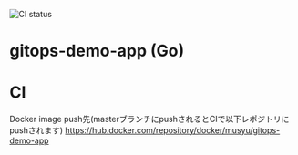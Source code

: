 ![CI status](https://github.com/mt-pooh/gitops-demo-app/workflows/CI/badge.svg)
# gitops-demo-app (Go)
# CI
Docker image push先(masterブランチにpushされるとCIで以下レポジトリにpushされます)
https://hub.docker.com/repository/docker/musyu/gitops-demo-app

